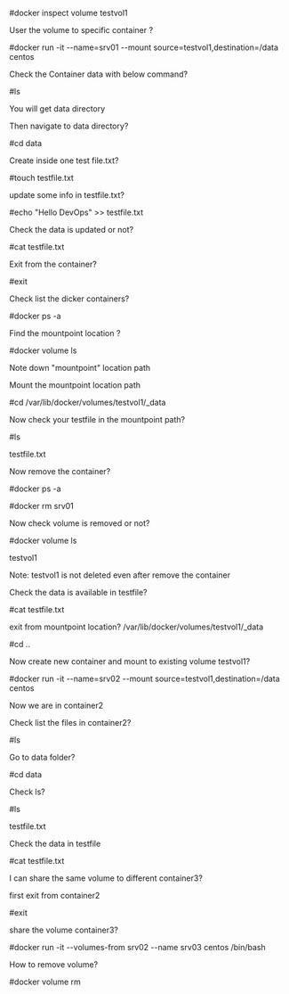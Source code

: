 
#docker inspect volume testvol1
 
User the volume to specific container ?

#docker run -it --name=srv01 --mount source=testvol1,destination=/data centos
 
Check the Container data with below command?

#ls
 
You will get data directory
 
Then navigate to data directory?

#cd data
 
Create inside one test file.txt?

#touch testfile.txt
 
update some info in testfile.txt?

#echo "Hello DevOps" >> testfile.txt
 
Check the data is updated or not?

#cat testfile.txt
 
Exit from the container?

#exit
 
Check list the dicker containers?

#docker ps -a
 
Find the mountpoint location ?

#docker volume ls
 
Note down "mountpoint" location path
 
Mount the mountpoint location path

#cd /var/lib/docker/volumes/testvol1/_data
 
Now check your testfile in the mountpoint path?

#ls
 
testfile.txt
 
Now remove the container?

#docker ps -a
 
#docker rm srv01
 
Now check volume is removed or not?

#docker volume ls 

testvol1
 
Note: testvol1 is not deleted even after remove the container
 
Check the data is available in testfile?

#cat testfile.txt
 
exit from mountpoint location? /var/lib/docker/volumes/testvol1/_data

#cd ..
 
Now create new container and mount to existing volume testvol1?

#docker run -it --name=srv02 --mount source=testvol1,destination=/data centos
 
Now we are in container2
 
Check list the files in container2?

#ls
 
Go to data folder?

#cd data
 
Check ls?

#ls
 
testfile.txt
 
Check the data in testfile

#cat testfile.txt
 
I can share the same volume to different container3?

first exit from container2

#exit
 
share the volume container3?

#docker run -it --volumes-from srv02 --name srv03 centos /bin/bash
 
 
How to remove volume?

#docker volume rm <volume name>
